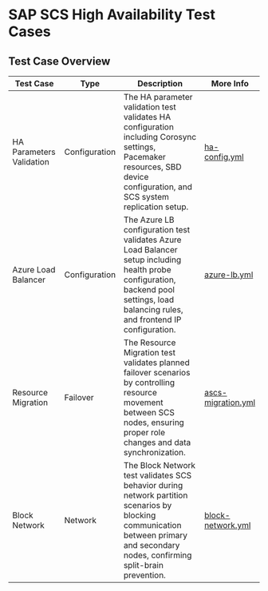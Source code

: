 # SAP SCS High Availability Test Cases

## Test Case Overview

| Test Case                    | Type          | Description                                                                                                                                                                   | More Info                                                                                                       |
|------------------------------|---------------|-------------------------------------------------------------------------------------------------------------------------------------------------------------------------------|-----------------------------------------------------------------------------------------------------------------|
| HA Parameters Validation     | Configuration | The HA parameter validation test validates HA configuration including Corosync settings, Pacemaker resources, SBD device configuration, and SCS system replication setup.  | [ha-config.yml](../src/roles/ha_scs/tasks/ha-config.yml)                                                        |
| Azure Load Balancer          | Configuration | The Azure LB configuration test validates Azure Load Balancer setup including health probe configuration, backend pool settings, load balancing rules, and frontend IP configuration. | [azure-lb.yml](../src/roles/ha_scs/tasks/azure-lb.yml)                                                          |
| Resource Migration           | Failover      | The Resource Migration test validates planned failover scenarios by controlling resource movement between SCS nodes, ensuring proper role changes and data synchronization. | [ascs-migration.yml](../src/roles/ha_scs/tasks/ascs-migration.yml)                                        |
| Block Network                | Network       | The Block Network test validates SCS behavior during network partition scenarios by blocking communication between primary and secondary nodes, confirming split-brain prevention. | [block-network.yml](../src/roles/ha_scs/tasks/block-network.yml)                                                  |
